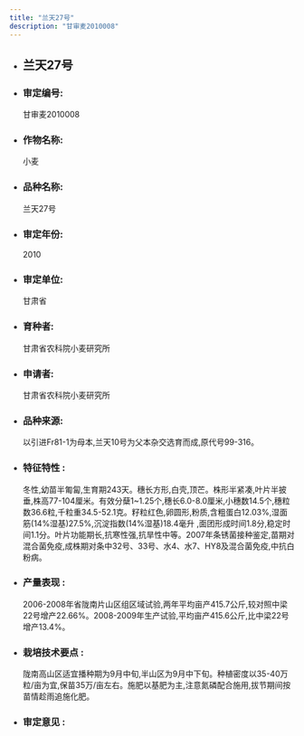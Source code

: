 ```yaml
---
title: "兰天27号"
description: "甘审麦2010008"
---
```

* ## 兰天27号
* ###  审定编号:  
   甘审麦2010008

*  ### 作物名称:  
   小麦

*   ###  品种名称: 
    兰天27号

*   ### 审定年份: 
    2010

*   ### 审定单位:  
    甘肃省

*   ### 育种者:  
    甘肃省农科院小麦研究所

*   ### 申请者:  
    甘肃省农科院小麦研究所

*   ### 品种来源:  
    以引进Fr81-1为母本,兰天10号为父本杂交选育而成,原代号99-316。

*   ### 特征特性 : 
    冬性,幼苗半匍匐,生育期243天。穗长方形,白壳,顶芒。株形半紧凑,叶片半披垂,株高77-104厘米。有效分蘖1~1.25个,穗长6.0-8.0厘米,小穗数14.5个,穗粒数36.6粒,千粒重34.5-52.1克。籽粒红色,卵圆形,粉质,含粗蛋白12.03%,湿面筋(14%湿基)27.5%,沉淀指数(14%湿基)18.4毫升 ,面团形成时间1.8分,稳定时间1.1分。叶片功能期长,抗寒性强,抗旱性中等。2007年条锈菌接种鉴定,苗期对混合菌免疫,成株期对条中32号、33号、水4、水7、HY8及混合菌免疫,中抗白粉病。

*   ### 产量表现 : 
    2006-2008年省陇南片山区组区域试验,两年平均亩产415.7公斤,较对照中梁22号增产22.66%。2008-2009年生产试验,平均亩产415.6公斤,比中梁22号增产13.4%。

*   ### 栽培技术要点 : 
    陇南高山区适宜播种期为9月中旬,半山区为9月中下旬。种植密度以35-40万粒/亩为宜,保苗35万/亩左右。施肥以基肥为主,注意氮磷配合施用,拔节期间按苗情趁雨追施化肥。

*   ### 审定意见 : 
    
